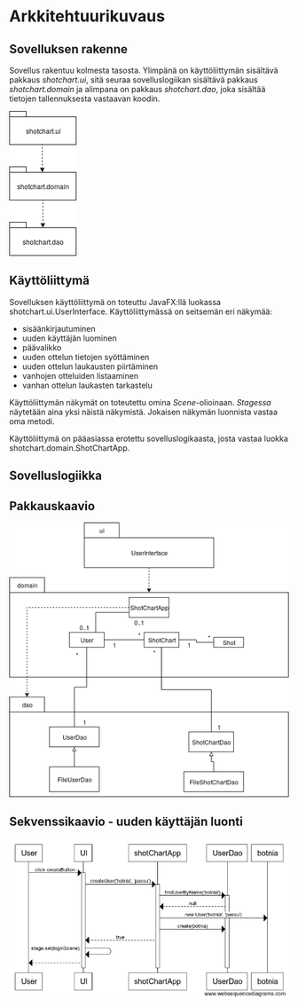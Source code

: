 # Arkkitehtuurikuvaus

## Sovelluksen rakenne

Sovellus rakentuu kolmesta tasosta. Ylimpänä on käyttöliittymän sisältävä pakkaus *shotchart.ui*, sitä seuraa sovelluslogiikan sisältävä pakkaus *shotchart.domain* ja
alimpana on pakkaus *shotchart.dao*, joka sisältää tietojen tallennuksesta vastaavan koodin.

![](https://github.com/Deemusc/ot-harjoitustyo/blob/master/Shot_chart/dokumentaatio/kuvat/rakenne.png)

## Käyttöliittymä

Sovelluksen käyttöliittymä on toteuttu JavaFX:llä luokassa shotchart.ui.UserInterface. Käyttöliittymässä on seitsemän eri näkymää:

- sisäänkirjautuminen
- uuden käyttäjän luominen
- päävalikko
- uuden ottelun tietojen syöttäminen
- uuden ottelun laukausten piirtäminen
- vanhojen otteluiden listaaminen
- vanhan ottelun laukasten tarkastelu

Käyttöliittymän näkymät on toteutettu omina *Scene*-olioinaan. *Stagessa* näytetään aina yksi näistä näkymistä. Jokaisen näkymän luonnista vastaa oma metodi.

Käyttöliittymä on pääasiassa erotettu sovelluslogikaasta, josta vastaa luokka shotchart.domain.ShotChartApp.

## Sovelluslogiikka



## Pakkauskaavio

![](https://github.com/Deemusc/ot-harjoitustyo/blob/master/Shot_chart/dokumentaatio/kuvat/pakkauskaavio.png)

## Sekvenssikaavio - uuden käyttäjän luonti

![](https://github.com/Deemusc/ot-harjoitustyo/blob/master/Shot_chart/dokumentaatio/kuvat/sekvenssikaavio_kayttajan_luonti.png)
